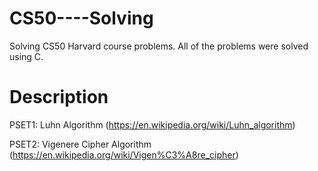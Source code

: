 # CS50----Solving

Solving CS50 Harvard course problems. All of the problems were solved using C.

# Description
PSET1: Luhn Algorithm (https://en.wikipedia.org/wiki/Luhn_algorithm)

PSET2: Vigenere Cipher Algorithm (https://en.wikipedia.org/wiki/Vigen%C3%A8re_cipher)
